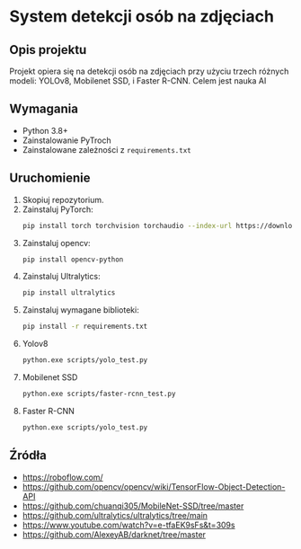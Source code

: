 ﻿# System detekcji osób na zdjęciach

## Opis projektu
Projekt opiera się na detekcji osób na zdjęciach przy użyciu trzech różnych modeli: YOLOv8, Mobilenet SSD, i Faster R-CNN.
Celem jest nauka AI 

## Wymagania
- Python 3.8+
- Zainstalowanie PyTroch
- Zainstalowane zależności z `requirements.txt`

## Uruchomienie
1. Skopiuj repozytorium.
2. Zainstaluj PyTorch:
   ```bash 
   pip install torch torchvision torchaudio --index-url https://download.pytorch.org/whl/cpu
3. Zainstaluj opencv:
   ```bash 
   pip install opencv-python
5. Zainstaluj Ultralytics:
   ```bash
   pip install ultralytics
4. Zainstaluj wymagane biblioteki:
   ```bash
   pip install -r requirements.txt
4. Yolov8
   ```bash
   python.exe scripts/yolo_test.py
5. Mobilenet SSD
   ```bash
   python.exe scripts/faster-rcnn_test.py
6. Faster R-CNN
   ```bash
   python.exe scripts/yolo_test.py

## Źródła
- https://roboflow.com/
- https://github.com/opencv/opencv/wiki/TensorFlow-Object-Detection-API
- https://github.com/chuanqi305/MobileNet-SSD/tree/master
- https://github.com/ultralytics/ultralytics/tree/main
- https://www.youtube.com/watch?v=e-tfaEK9sFs&t=309s
- https://github.com/AlexeyAB/darknet/tree/master